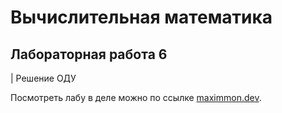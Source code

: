 # Вычислительная математика
## Лабораторная работа 6
| Решение ОДУ


Посмотреть лабу в деле можно по ссылке 
[maximmon.dev](https://comp-math-lab-6.itmo.maximmon.dev/).